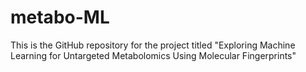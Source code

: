 # metabo-ML
This is the GitHub repository for the project titled "Exploring Machine Learning for Untargeted Metabolomics Using Molecular Fingerprints"
